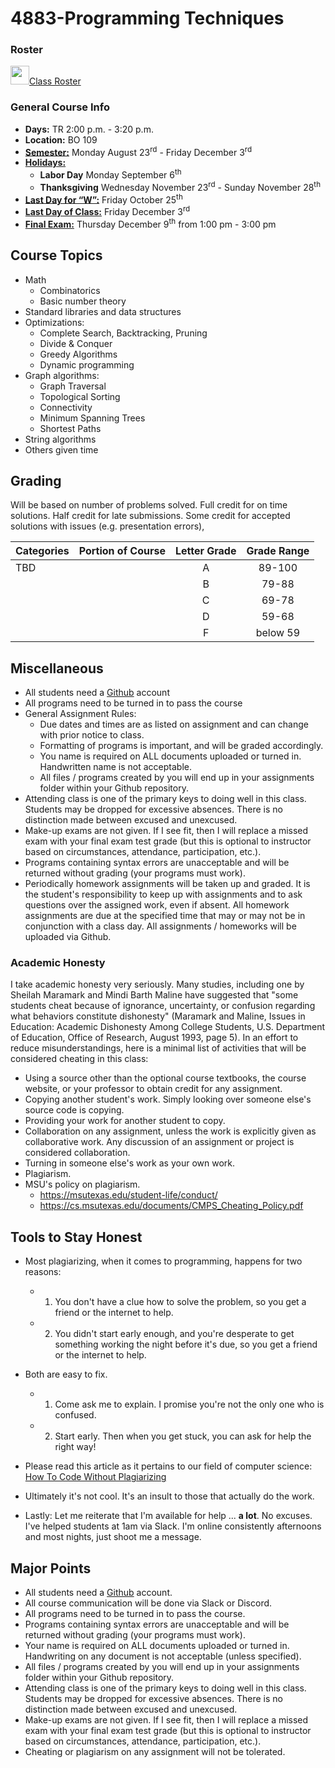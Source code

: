 # 4883-Programming Techniques

### Roster
<a href="https://docs.google.com/spreadsheets/d/1jAkhTTA8b8BxF5ckkyct44jOz8PNmREB9QxGERVDSeY/edit?usp=sharing"><img src="https://www.gstatic.com/images/branding/product/2x/sheets_2020q4_48dp.png" width="30">Class Roster</a>


### General Course Info
- __Days:__ TR 2:00 p.m. - 3:20 p.m. 
- __Location:__ BO 109
- [__Semester:__](https://msutexas.edu/registrar/_assets/files/pdfs/acadcal2021.pdf) Monday August 23<sup>rd</sup> - Friday December 3<sup>rd</sup>
- [__Holidays:__](https://msutexas.edu/registrar/_assets/files/pdfs/acadcal2122.pdf)
  - __Labor Day__ Monday September 6<sup>th</sup>
  - __Thanksgiving__ Wednesday November 23<sup>rd</sup> - Sunday November 28<sup>th</sup> 
- [__Last Day for “W”:__](https://msutexas.edu/registrar/_assets/files/pdfs/acadcal2122.pdf)  Friday October 25<sup>th</sup>
- [__Last Day of Class:__](https://msutexas.edu/registrar/_assets/files/pdfs/acadcal2122.pdf) Friday December 3<sup>rd</sup>
- [__Final Exam:__](https://msutexas.edu/registrar/_assets/files/pdfs/fall21finals.pdf) Thursday December 9<sup>th</sup> from 1:00 pm - 3:00 pm

## Course Topics

- Math
  - Combinatorics
  - Basic number theory
- Standard libraries and data structures
- Optimizations:
  - Complete Search, Backtracking, Pruning
  - Divide & Conquer
  - Greedy Algorithms
  - Dynamic programming
- Graph algorithms:
  - Graph Traversal
  - Topological Sorting
  - Connectivity
  - Minimum Spanning Trees
  - Shortest Paths
- String algorithms
- Others given time

## Grading

Will be based on number of problems solved. Full credit for on time solutions. Half credit for late submissions. Some credit for accepted solutions with issues (e.g. presentation errors),

| Categories | Portion of Course | Letter Grade | Grade Range |
| :--------- | :---------------: | :----------: | :---------: |
| TBD        |                   |      A       |   89-100    |
|            |                   |      B       |    79-88    |
|            |                   |      C       |    69-78    |
|            |                   |      D       |    59-68    |
|            |                   |      F       |  below 59   |



## Miscellaneous

- All students need a [Github](http://github.com) account
- All programs need to be turned in to pass the course
- General Assignment Rules:
    - Due dates and times are as listed on assignment and can change with prior notice to class.
    - Formatting of programs is important, and will be graded accordingly. 
    - You name is required on ALL documents uploaded or turned in. Handwritten name is not acceptable.
    - All files / programs created by you will end up in your assignments folder within your Github repository. 
- Attending class is one of the primary keys to doing well in this class. Students may be dropped for excessive absences. There is no distinction made between excused and unexcused.
- Make-up exams are not given. If I see fit, then I will replace a missed exam with your final exam test grade (but this is optional to instructor based on circumstances, attendance, participation, etc.).
- Programs containing syntax errors are unacceptable and will be returned without grading (your programs must work).
- Periodically homework assignments will be taken up and graded. It is the student's responsibility to keep up with assignments and to ask questions over the assigned work, even if absent. All homework assignments are due at the specified time that may or may not be in conjunction with a class day. All assignments / homeworks will be uploaded via Github.


### Academic Honesty

I take academic honesty very seriously. Many studies, including one by Sheilah Maramark and Mindi Barth Maline have suggested that "some students cheat because of ignorance, uncertainty, or confusion regarding what behaviors constitute dishonesty" (Maramark and Maline, Issues in Education: Academic Dishonesty Among College Students, U.S. Department of Education, Office of Research, August 1993, page 5). In an effort to reduce misunderstandings, here is a minimal list of activities that will be considered cheating in this class:

- Using a source other than the optional course textbooks, the course website, or your professor to obtain credit for any assignment.
- Copying another student's work. Simply looking over someone else's source code is copying.
- Providing your work for another student to copy.
- Collaboration on any assignment, unless the work is explicitly given as collaborative work. Any discussion of an assignment or project is considered collaboration.
- Turning in someone else's work as your own work.
- Plagiarism.
- MSU's policy on plagiarism.  
  - https://msutexas.edu/student-life/conduct/
  - https://cs.msutexas.edu/documents/CMPS_Cheating_Policy.pdf

## Tools to Stay Honest

- Most plagiarizing, when it comes to programming, happens for two reasons:
  - 1) You don't have a clue how to solve the problem, so you get a friend or the internet to help.
  - 2) You didn't start early enough, and you're desperate to get something working the night before it's due, so you get a friend or the internet to help. 
- Both are easy to fix. 
  - 1) Come ask me to explain. I promise you're not the only one who is confused. 
  - 2) Start early. Then when you get stuck, you can ask for help the right way!

- Please read this article as it pertains to our field of computer science: [How To Code Without Plagiarizing](https://www.itbriefcase.net/how-to-code-without-plagiarizing)

- Ultimately it's not cool. It's an insult to those that actually do the work. 
- Lastly: Let me reiterate that I'm available for help ... **a lot**. No excuses. I've helped students at 1am via Slack. I'm online consistently afternoons and most nights, just shoot me a message.   

## Major Points

- All students need a [Github](http://github.com) account.
- All course communication will be done via Slack or Discord.
- All programs need to be turned in to pass the course.
- Programs containing syntax errors are unacceptable and will be returned without grading (your programs must work).
- Your name is required on ALL documents uploaded or turned in. Handwriting on any document is not acceptable (unless specified).
- All files / programs created by you will end up in your assignments folder within your Github repository. 
- Attending class is one of the primary keys to doing well in this class. Students may be dropped for excessive absences. There is no distinction made between excused and unexcused.
- Make-up exams are not given. If I see fit, then I will replace a missed exam with your final exam test grade (but this is optional to instructor based on circumstances, attendance, participation, etc.).
- Cheating or plagiarism on any assignment will not be tolerated.